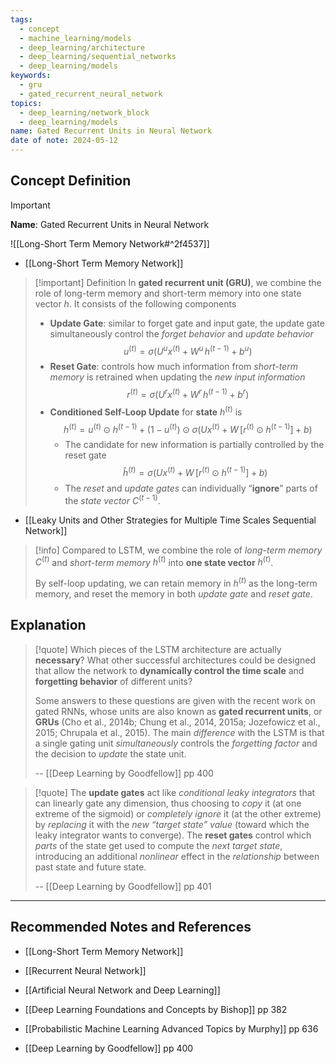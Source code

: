 ```yaml
---
tags:
  - concept
  - machine_learning/models
  - deep_learning/architecture
  - deep_learning/sequential_networks
  - deep_learning/models
keywords:
  - gru
  - gated_recurrent_neural_network
topics:
  - deep_learning/network_block
  - deep_learning/models
name: Gated Recurrent Units in Neural Network
date of note: 2024-05-12
---
```


## Concept Definition

>[!important]
>**Name**: Gated Recurrent Units in Neural Network

![[Long-Short Term Memory Network#^2f4537]]

- [[Long-Short Term Memory Network]]

>[!important] Definition
>In **gated recurrent unit (GRU)**, we combine the role of long-term memory and short-term memory into one state vector $h$. It consists of the following components
>- **Update Gate**: similar to forget gate and input gate, the update gate simultaneously control the *forget behavior* and *update behavior* $$u^{(t)} =  \sigma\left(U^{u}x^{(t)} + W^{u}\,h^{(t-1)} + b^{u}\right)$$
>- **Reset Gate**: controls how much information from *short-term memory* is retrained when updating the *new input information* $$r^{(t)} =  \sigma\left(U^{r}x^{(t)} + W^{r}\,h^{(t-1)} + b^{r}\right)$$
>- **Conditioned Self-Loop Update** for **state** $h^{(t)}$  is $$h^{(t)} = u^{(t)} \odot h^{(t-1)} + \left(1 -u^{(t)}\right) \odot \sigma \left(U x^{(t)} + W\,[r^{(t)} \odot h^{(t-1)}] + b\right) $$
>	- The candidate for new information is partially controlled by the reset gate $$\hat{h}^{(t)} = \sigma \left(U x^{(t)} + W\,[r^{(t)} \odot h^{(t-1)}] + b\right)$$ 
>	- The *reset* and *update gates* can individually “**ignore**” parts of the *state vector* $C^{(t-1)}$.

- [[Leaky Units and Other Strategies for Multiple Time Scales Sequential Network]]

>[!info]
>Compared to LSTM, we combine the role of *long-term memory* $C^{(t)}$ and *short-term memory* $h^{(t)}$ into **one state vector** $h^{(t)}$. 
>
>By self-loop updating, we can retain memory in $h^{(t)}$ as the long-term memory, and reset the memory in both *update gate* and *reset gate*.



## Explanation

>[!quote]
>Which pieces of the LSTM architecture are actually **necessary**? What other successful architectures could be designed that allow the network to **dynamically control the time scale** and **forgetting behavior** of different units?  
>
>Some answers to these questions are given with the recent work on gated RNNs, whose units are also known as **gated recurrent units**, or **GRUs** (Cho et al., 2014b; Chung et al., 2014, 2015a; Jozefowicz et al., 2015; Chrupala et al., 2015). The main *difference* with the LSTM is that a single gating unit *simultaneously* controls the *forgetting factor* and the decision to *update* the state unit.
>
>-- [[Deep Learning by Goodfellow]] pp 400

>[!quote]
>The **update gates** act like *conditional leaky integrators* that can linearly gate any dimension, thus choosing to *copy* it (at one extreme of the sigmoid) or *completely ignore* it (at the other extreme) by *replacing* it with the *new “target state” value* (toward which the leaky integrator wants to converge). The **reset gates** control which *parts* of the state get used to compute the *next target state*, introducing an additional *nonlinear* effect in the *relationship* between past state and future state.  
>
>-- [[Deep Learning by Goodfellow]] pp 401




-----------
##  Recommended Notes and References


- [[Long-Short Term Memory Network]]
- [[Recurrent Neural Network]]
- [[Artificial Neural Network and Deep Learning]]

- [[Deep Learning Foundations and Concepts by Bishop]] pp 382
- [[Probabilistic Machine Learning Advanced Topics by Murphy]] pp 636
- [[Deep Learning by Goodfellow]] pp 400